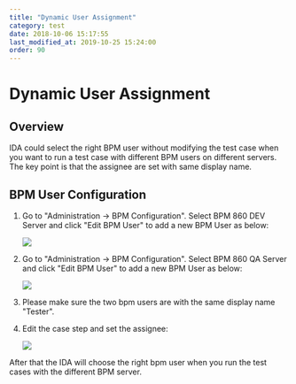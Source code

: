 ```yaml
---
title: "Dynamic User Assignment"
category: test
date: 2018-10-06 15:17:55
last_modified_at: 2019-10-25 15:24:00
order: 90
---
```


# Dynamic User Assignment


## Overview

IDA could select the right BPM user without modifying the test case when you want to run a test case with different BPM users on different servers. The key point is that the assignee are set with same display name.


## BPM User Configuration

1. Go to "Administration -> BPM Configuration". Select BPM 860 DEV Server and click "Edit BPM User" to add a new BPM User as below:  

    ![][bpm_user_dev]

2. Go to "Administration -> BPM Configuration". Select BPM 860 QA Server and click "Edit BPM User" to add a new BPM User as below:  

    ![][bpm_user_qa]

3. Please make sure the two bpm users are with the same display name "Tester".

4. Edit the case step and set the assignee:

    ![][bpm_user_assignee]

[bpm_user_dev]: ../images/test/bpm_user_dev.png  
[bpm_user_qa]: ../images/test/bpm_user_qa.png  
[bpm_user_assignee]: ../images/test/bpm_user_assignee.png


After that the IDA will choose the right bpm user when you run the test cases with the different BPM server.

